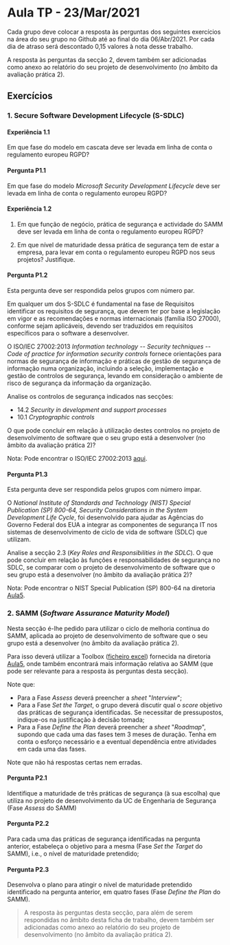 # Aula TP - 23/Mar/2021

Cada grupo deve colocar a resposta às perguntas dos seguintes exercícios na área do seu grupo no Github até ao final do dia 06/Abr/2021\. Por cada dia de atraso será descontado 0,15 valores à nota desse trabalho.

A resposta às perguntas da secção 2, devem também ser adicionadas como anexo ao relatório do seu projeto de desenvolvimento (no âmbito da avaliação prática 2).

## Exercícios


### 1. Secure Software Development Lifecycle (S-SDLC)

#### Experiência 1.1

Em que fase do modelo em cascata deve ser levada em linha de conta o regulamento europeu RGPD?

#### Pergunta P1.1

Em que fase do modelo _Microsoft Security Development Lifecycle_ deve ser levada em linha de conta o regulamento europeu RGPD?

#### Experiência 1.2

1. Em que função de negócio, prática de segurança e actividade do SAMM deve ser levada em linha de conta o regulamento europeu RGPD?

2. Em que nível de maturidade dessa prática de segurança tem de estar a empresa, para levar em conta o regulamento europeu RGPD nos seus projetos? Justifique.

#### Pergunta P1.2

Esta pergunta deve ser respondida pelos grupos com número par.

Em qualquer um dos S-SDLC é fundamental na fase de Requisitos identificar os requisitos de segurança, que devem ter por base a legislação em vigor e as recomendações e normas internacionais (família ISO 27000), conforme sejam aplicáveis, devendo ser traduzidos em requisitos específicos para o software a desenvolver.

O ISO/IEC 27002:2013
_Information technology -- Security techniques -- Code of practice for information security controls_ fornece orientações para normas de segurança de informação e práticas de gestão de segurança de informação numa organização, incluindo a seleção, implementação e gestão de controlos de segurança, levando em consideração o ambiente de risco de segurança da informação da organização.

Analise os controlos de segurança indicados nas secções:

+ 14.2 _Security in development and support processes_
+ 10.1 _Cryptographic controls_

O que pode concluir em relação à utilização destes controlos no projeto de desenvolvimento de software que o seu grupo está a desenvolver (no âmbito da avaliação prática 2)?

Nota: Pode encontrar o ISO/IEC 27002:2013 [aqui][c7520f71].

  [c7520f71]: http://www.smartassessor.com/Uploaded/1/Documents/ISO-2017-standard.pdf "ISO/IEC 27002:2013"


#### Pergunta P1.3

Esta pergunta deve ser respondida pelos grupos com número ímpar.

O _National Institute of Standards and Technology (NIST) Special Publication (SP) 800-64, Security Considerations in the System Development Life Cycle_, foi desenvolvido para ajudar as Agências do Governo Federal
dos EUA a integrar as componentes de segurança IT nos sistemas de desenvolvimento de ciclo de vida de software (SDLC) que utilizam.

Analise a secção 2.3 (_Key Roles and Responsibilities in the SDLC_). O que pode concluir em relação às funções e responsabilidades de segurança no SDLC, se comparar com o projeto de desenvolvimento de software que o seu grupo está a desenvolver (no âmbito da avaliação prática 2)?

Nota: Pode encontrar o NIST Special Publication (SP) 800-64 na diretoria [Aula5](Aula5/10.nistspecialpublication800-64r2.pdf).


### 2. SAMM (_Software Assurance Maturity Model_)

Nesta secção é-lhe pedido para utilizar o ciclo de melhoria contínua do SAMM, aplicada ao projeto de desenvolvimento de software que o seu grupo está a desenvolver (no âmbito da avaliação prática 2). 

Para isso deverá utilizar a Toolbox ([ficheiro excel](Aula5/SAMM/SAMM_Assessment_Toolbox_v1.5_FINAL.xlsx)) fornecida na diretoria [Aula5](Aula5/SAMM), onde também encontrará mais informação relativa ao SAMM (que pode ser relevante para a resposta às perguntas desta secção).

Note que:

+ Para a Fase _Assess_ deverá preencher a _sheet_ "_Interview_";
+ Para a Fase _Set the Target_, o grupo deverá discutir qual o  _score_ objetivo das práticas de segurança identificadas. Se necessitar de pressupostos, indique-os na justificação à decisão tomada;
+ Para a Fase _Define the Plan_ deverá preencher a _sheet_ "_Roadmap_", supondo que cada uma das fases tem 3 meses de duração. Tenha em conta o esforço necessário e a eventual dependência entre atividades em cada uma das fases.

Note que não há respostas certas nem erradas.


#### Pergunta P2.1

Identifique a maturidade de três práticas de segurança (à sua escolha) que utiliza no projeto de desenvolvimento da UC de Engenharia de Segurança (Fase _Assess_ do SAMM)

#### Pergunta P2.2

Para cada uma das práticas de segurança identificadas na pergunta anterior, estabeleça o objetivo para a mesma (Fase _Set the Target_ do SAMM), i.e., o nível de maturidade pretendido;

#### Pergunta P2.3

Desenvolva o plano para atingir o nível de maturidade pretendido identificado na pergunta anterior, em quatro fases (Fase _Define the Plan_ do SAMM).

> A resposta às perguntas desta secção, para além de serem respondidas no âmbito desta ficha de trabalho, devem também ser adicionadas como anexo ao relatório do seu projeto de desenvolvimento (no âmbito da avaliação prática 2).